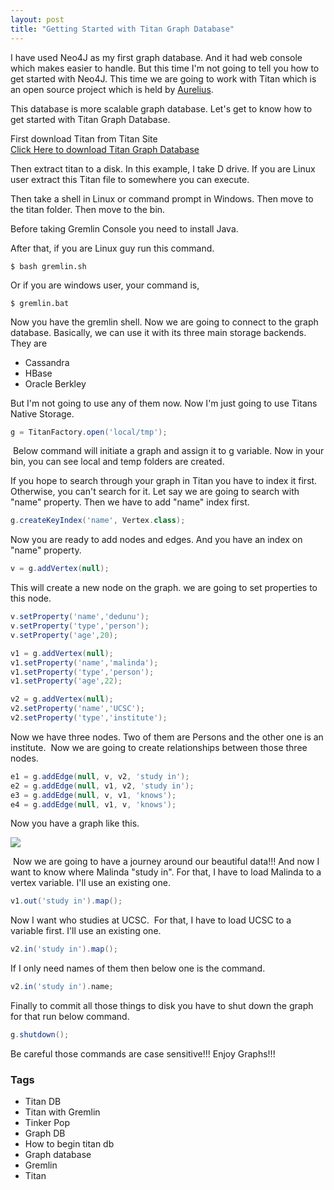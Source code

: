 ```yaml
---
layout: post
title: "Getting Started with Titan Graph Database"
---
```


I have used Neo4J as my first graph database. And it had web console which makes easier to handle. But this time I'm not going to tell you how to get started with Neo4J. This time we are going to work with Titan which is an open source project which is held by [Aurelius](http://thinkaurelius.github.com/titan/).  
  
This database is more scalable graph database. Let's get to know how to get started with Titan Graph Database.  
  
First download Titan from Titan Site  
[Click Here to download Titan Graph Database](http://thinkaurelius.github.com/titan/)  
  
Then extract titan to a disk. In this example, I take D drive. If you are Linux user extract this Titan file to somewhere you can execute.  
  
Then take a shell in Linux or command prompt in Windows. Then move to the titan folder. Then move to the bin.  
  
Before taking Gremlin Console you need to install Java.  
  
After that, if you are Linux guy run this command.  

```console
$ bash gremlin.sh
```

Or if you are windows user, your command is,  

```console
$ gremlin.bat
```
  
Now you have the gremlin shell. Now we are going to connect to the graph database. Basically, we can use it with its three main storage backends. They are  

*   Cassandra
*   HBase
*   Oracle Berkley 

But I'm not going to use any of them now. Now I'm just going to use Titans Native Storage.  

```groovy
g = TitanFactory.open('local/tmp');
```

 Below command will initiate a graph and assign it to g variable. Now in your bin, you can see local and temp folders are created.  
  
If you hope to search through your graph in Titan you have to index it first. Otherwise, you can't search for it. Let say we are going to search with "name" property. Then we have to add "name" index first.  
  
```groovy
g.createKeyIndex('name', Vertex.class);
```
  
Now you are ready to add nodes and edges. And you have an index on "name" property.  
  
```groovy
v = g.addVertex(null);
```

This will create a new node on the graph. we are going to set properties to this node.  

```groovy
v.setProperty('name','dedunu');  
v.setProperty('type','person');  
v.setProperty('age',20);

v1 = g.addVertex(null);
v1.setProperty('name','malinda');
v1.setProperty('type','person');
v1.setProperty('age',22);

v2 = g.addVertex(null);
v2.setProperty('name','UCSC');
v2.setProperty('type','institute');  
```  

Now we have three nodes. Two of them are Persons and the other one is an institute.  Now we are going to create relationships between those three nodes.  
  
```groovy
e1 = g.addEdge(null, v, v2, 'study in');  
e2 = g.addEdge(null, v1, v2, 'study in');  
e3 = g.addEdge(null, v, v1, 'knows');  
e4 = g.addEdge(null, v1, v, 'knows');
```
  
Now you have a graph like this.  
  
[![](https://4.bp.blogspot.com/-4-rUSq8-M3Y/UNSgFo-TAVI/AAAAAAAAAiQ/qbclVtX7kiM/s1600/graph.png)](http://4.bp.blogspot.com/-4-rUSq8-M3Y/UNSgFo-TAVI/AAAAAAAAAiQ/qbclVtX7kiM/s1600/graph.png)

 Now we are going to have a journey around our beautiful data!!! And now I want to know where Malinda "study in". For that, I have to load Malinda to a vertex variable. I'll use an existing one.  

```groovy 
v1.out('study in').map();
```
  
Now I want who studies at UCSC.  For that, I have to load UCSC to a variable first. I'll use an existing one.  

```groovy
v2.in('study in').map();
```
  
If I only need names of them then below one is the command.  
  
```groovy
v2.in('study in').name;
```

Finally to commit all those things to disk you have to shut down the graph for that run below command.  
  
```groovy
g.shutdown();
```
  
Be careful those commands are case sensitive!!! Enjoy Graphs!!!

### Tags

- Titan DB
- Titan with Gremlin
- Tinker Pop
- Graph DB
- How to begin titan db
- Graph database
- Gremlin
- Titan
